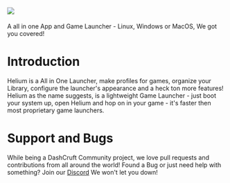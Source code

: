 # <img src = "https://media.discordapp.net/attachments/825224040641724416/910047840712134686/unknown.png">
A all in one App and Game Launcher - Linux, Windows or MacOS, We got you covered!
# Introduction
Helium is a All in One Launcher, make profiles for games, organize your Library, configure the launcher's appearance and a heck ton more features! Helium as the name suggests, is a lightweight Game Launcher - just boot your system up, open Helium and hop on in your game - it's faster then most proprietary game launchers.

# Support and Bugs
While being a DashCruft Community project, we love pull requests and contributions from all around the world!
Found a Bug or just need help with something? Join our [Discord](https://discord.gg/Dashcruft) We won't let you down!
